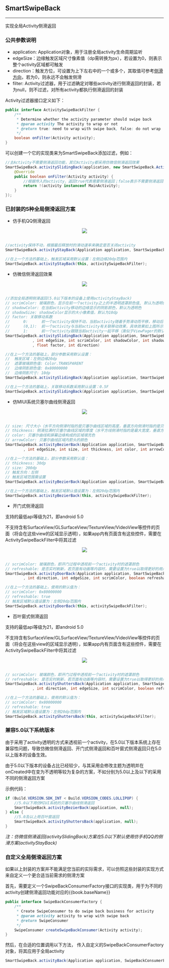 ## SmartSwipeBack
---

实现全局Activity侧滑返回



### 公共参数说明

- application: Application对象，用于注册全局activity生命周期监听
- edgeSize：边缘触发区域尺寸像素值（dp需转换为px），若设置为0，则表示整个activity区域都可触发
- direction：触发方位，可设置为上下左右中的一个或多个，其取值可参考[侧滑方向](/pages/directions.md)，若为0，则永远不会触发侧滑
- filter: Activity过滤器，用于过滤确定对哪些activity进行侧滑返回的封装，若为null，则不过滤，对所有activity都执行侧滑返回的封装

Activity过滤器接口定义如下：

```java
public interface ActivitySwipeBackFilter {
    /**
     * Determine whether the activity parameter should swipe back
     * @param activity The activity to wrap or not
     * @return true: need to wrap with swipe back, false: do not wrap
     */
    boolean onFilter(Activity activity);
}
```

可以创建一个它的实现类来为SmartSwipeBack添加过滤，例如：

```java
//主Activity不需要侧滑返回功能，其它Activity都采用仿微信侧滑返回效果
SmartSwipeBack.activitySlidingBack(application, new SmartSwipeBack.ActivitySwipeBackFilter() {
    @Override
    public boolean onFilter(Activity activity) {
    	//根据传入的activity，返回true代表需要侧滑返回；false表示不需要侧滑返回
        return !(activity instanceof MainActivity);
    }
});
```


### 已封装的5种全局侧滑返回方案

- 仿手机QQ侧滑返回

<div align=center><img src="/images/stayConsumer.gif"><br/><br/></div>


```java
//activity保持不动，根据最后释放时的滑动速率来确定是否关闭activity
SmartSwipeBack.activityStayBack(Application application, SmartSwipeBack.ActivitySwipeBackFilter filter, int edgeSize, int direction)

//在上一个方法的基础上，触发区域采用默认设置：左侧边缘20dp范围内
SmartSwipeBack.activityStayBack(this, activitySwipeBackFilter);
```


- 仿微信侧滑返回效果

<div align=center><img src="/images/activitySlidingBackConsumer.gif"><br/><br/></div>

```java
//添加全局透明侧滑返回(5.0以下版本的设备上使用activityStayBack)
// scrimColor: 玻璃颜色，显示在前一个activity之上的半透明遮罩颜色值, 默认为透明色
// shadowColor: 在当前activity移动的边缘显示的阴影颜色，默认为透明色
// shadowSize: shadowColor显示的大小像素值，默认为10dp
// factor: 关联移动系数
//		0: 		前一个activity保持不动，当前activity随着手势滑动而平移，移动后可透视前一个activity
//		(0,1): 	前一个activity与当前activity有关联移动效果，具体效果如上图所示
//		1: 		前一个activity跟随当前activity一起平移（类似于ViewPager的默认平移效果）
SmartSwipeBack.activitySlidingBack(Application application, SmartSwipeBack.ActivitySwipeBackFilter filter
            , int edgeSize, int scrimColor, int shadowColor, int shadowSize
            , float factor, int direction)

//在上一个方法的基础上，部分参数采用默认设置：
//	触发区域：左侧边缘20dp
//	遮罩玻璃颜色值: Color.TRANSPARENT
//	边缘阴影颜色值: 0x80000000
//	边缘阴影尺寸: 10dp
SmartSwipeBack.activitySlidingBack(Application application, SmartSwipeBack.ActivitySwipeBackFilter filter, float factor)

//在上一个方法的基础上，关联移动系数采用默认设置：0.5F
SmartSwipeBack.activitySlidingBack(Application application, SmartSwipeBack.ActivitySwipeBackFilter filter)
```

- 仿MIUI系统贝塞尔曲线侧滑返回

<div align=center><img src="/images/bezierBackConsumer.gif"><br/><br/></div>

```java
// size: 尺寸大小（水平方向侧滑时指的是贝塞尔曲线区域的高度，垂直方向侧滑时指的是贝塞尔曲线区域的宽度）单位为px(dp需转换为px)
// thickness: 侧滑拉满时贝塞尔曲线区域的厚度（水平方线侧滑时指的是最大宽度，垂直方向侧滑时指的是最大高度）单位为px(dp需转换为px)
// color: 贝塞尔曲线和屏幕边缘构成的区域填充色
// arrowColor: 贝塞尔曲线区域内箭头的颜色
SmartSwipeBack.activityBezierBack(Application application, SmartSwipeBack.ActivitySwipeBackFilter filter
        , int edgeSize, int size, int thickness, int color, int arrowColor, int direction)

//在上一个方法的基础上，部分参数采用默认值：
// thickness: 30dp
// size: 200dp
// 触发方向：左侧
// 触发区域范围需设置
SmartSwipeBack.activityBezierBack(Application application, SmartSwipeBack.ActivitySwipeBackFilter filter, int edgeSize)

//在上一个方法的基础上，触发区域默认值设置为：左侧20dp范围内
SmartSwipeBack.activityBezierBack(this, activitySwipeBackFilter);
```

- 开门式侧滑返回

支持的最低api等级为21，即android 5.0

不支持含有SurfaceView/GLSurfaceView/TextureView/VideoView等控件的页面（将会在这些view的区域显示透明），如果app内有页面含有这些控件，需要在ActivitySwipeBackFilter中将其过滤

<div align=center><img src="/images/activityDoorBackConsumer.gif"><br/><br/></div>


```java
// scrimColor: 玻璃颜色，即开门过程中透视前一个activity时的遮罩颜色
// refreshable: 是否实时刷新，若页面有动画等内容时，需要设置为true以取得更好的用户体验，否则可设置为false以获得更好的性能
SmartSwipeBack.activityDoorBack(Application application, SmartSwipeBack.ActivitySwipeBackFilter filter
        , int direction, int edgeSize, int scrimColor, boolean refreshable)

//在上一个方法的基础上，使用的默认值为：
// scrimColor: 0x80000000
// refreshable: true
// 触发区域默认值设置为：左侧20dp范围内
SmartSwipeBack.activityDoorBack(this, activitySwipeBackFilter);
```

- 百叶窗式侧滑返回

支持的最低api等级为21，即android 5.0

不支持含有SurfaceView/GLSurfaceView/TextureView/VideoView等控件的页面（将会在这些view的区域显示透明），如果app内有页面含有这些控件，需要在ActivitySwipeBackFilter中将其过滤

<div align=center><img src="/images/activityShuttersBackConsumer.gif"><br/><br/></div>

```java
// scrimColor: 玻璃颜色，即开门过程中透视前一个activity时的遮罩颜色
// refreshable: 是否实时刷新，若页面有动画等内容时，需要设置为true以取得更好的用户体验，否则可设置为false以获得更好的性能
SmartSwipeBack.activityShuttersBack(Application application, SmartSwipeBack.ActivitySwipeBackFilter filter
            , int direction, int edgeSize, int scrimColor, boolean refreshable) {

//在上一个方法的基础上，使用的默认值为：
// scrimColor: 0x80000000
// refreshable: true
// 触发区域默认值设置为：左侧20dp范围内
SmartSwipeBack.activityShuttersBack(this, activitySwipeBackFilter);
```

### 兼容5.0以下系统版本

由于采用了activity透明的方式来透视前一个activity，在5.0以下版本系统上存在兼容性问题，导致仿微信侧滑返回、开门式侧滑返回和百叶窗式侧滑返回只在5.0以上版本的设备生效。

由于5.0以下版本的设备占比已经较少，与其采用会修改主题为透明并在onCreated中在变为不透明等较为复杂的方案，不如分别为5.0以上及以下的采用不同的侧滑返回方案


示例代码：

```java
if (Build.VERSION.SDK_INT < Build.VERSION_CODES.LOLLIPOP) {
	//5.0以下用仿MIUI系统的贝塞尔曲线侧滑返回
    SmartSwipeBack.activityBezierBack(application, null);
} else {
	//5.0及以上用百叶窗返回
	SmartSwipeBack.activityShuttersBack(application, null);
}
```

*注：仿微信侧滑返回(activitySlidingBack)方案在5.0以下默认使用仿手机QQ的侧滑方案(activityStayBack)*



### 自定义全局侧滑返回方案

如果以上封装的方案并不能满足您当前的实际需求，可以仿照这些封装的实现方式来自定义一个更合适当前需求的侧滑方案

首先，需要定义一个SwipeBackConsumerFactory接口的实现类，用于为不同的activity创建侧滑返回功能对应的{{book.baseName}}

```java
public interface SwipeBackConsumerFactory {
    /**
     * Create SwipeConsumer to do swipe back business for activity
     * @param activity activity to wrap with swipe back
     * @return SwipeConsumer
     */
    SwipeConsumer createSwipeBackConsumer(Activity activity);
}
```

然后，在合适的位置调用以下方法， 传入自定义的SwipeBackConsumerFactory对象，将其应用于全局activity

```java
SmartSwipeBack.activityBack(Application application, SwipeBackConsumerFactory factory, ActivitySwipeBackFilter filter)
```






